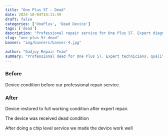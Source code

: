 ```yaml
---
title: "One Plus 5T - Dead"
date: 2024-10-04T14:11:59
draft: false
categories: ['OnePlus', 'Dead Device']
tags: ['dead']
description: "Professional repair service for One Plus 5T. Expert diagnosis and quality repairs in Bangalore."
slug: "one-plus-5t-dead"
banner: "img/banners/banner-4.jpg"

author: "Gadjoy Repair Team"
summary: "Professional dead for One Plus 5T. Expert technicians, quality parts, warranty included."
---
```


### Before

Device condition before our professional repair service.

### After

Device restored to full working condition after expert repair.

The device was received dead condition

After doing a chip level service we made the device work well